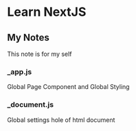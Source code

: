 # Learn NextJS

## My Notes
This note is for my self

### _app.js
Global Page Component and Global Styling

### _document.js
Global settings hole of html document